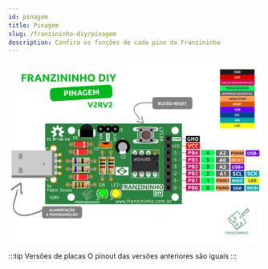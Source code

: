 ```yaml
---
id: pinagem
title: Pinagem
slug: /franzininho-diy/pinagem
description: Confira os funções de cada pino da Franzininho
---
```




![pinagem Franzininho DIY](franzininho-diy-pinout.png)

:::tip Versões de placas
O pinout das versões anteriores são iguais
:::


